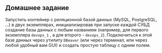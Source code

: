 ## Домашнее задание

Запустить контейнер с реляционной базой данных (MySQL, PostgreSQL, ...) в двух экземплярах, инициализировав при запуске каждой СУБД создание базы данных с любым названием (например, для первого экземпляра `devops_1` , а для второго - `devops_2`). Подключиться к этой базе данных через утилиту `DBeaver` (или через терминал, или через любой удобный вам GUI) и создать простую таблицу с одним полем.
